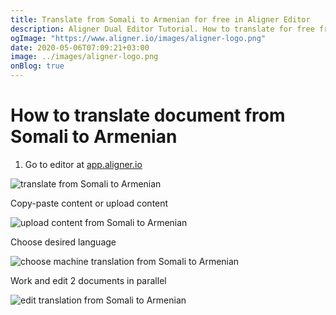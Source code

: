 ```yaml
---
title: Translate from Somali to Armenian for free in Aligner Editor
description: Aligner Dual Editor Tutorial. How to translate for free from Somali to Armenian. Aligner is multilingual document management platform. 
ogImage: "https://www.aligner.io/images/aligner-logo.png"
date: 2020-05-06T07:09:21+03:00
image: ../images/aligner-logo.png
onBlog: true
---
```


# How to translate document from Somali to Armenian

1. Go to editor at [app.aligner.io](https://app.aligner.io "Aligner App web page")

![translate from Somali to Armenian](../aligner-blank-editor.png "translate from Somali to Armenian")

Copy-paste content or upload content

![upload content from Somali to Armenian](../aligner-uploaded-document.png "upload content from Somali to Armenian")

Choose desired language

![choose machine translation from Somali to Armenian](../aligner-language-dropdown.png "choose machine translation from Somali to Armenian")

Work and edit 2 documents in parallel

![edit translation from Somali to Armenian](../aligner-double-sitded-editor.png "edit translation from Somali to Armenian")

